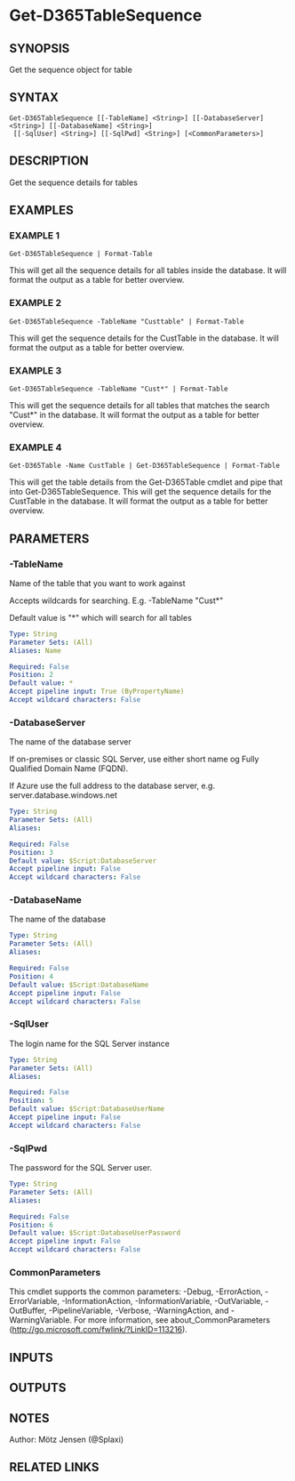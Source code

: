 ﻿---
external help file: d365fo.tools-help.xml
Module Name: d365fo.tools
online version:
schema: 2.0.0
---

# Get-D365TableSequence

## SYNOPSIS
Get the sequence object for table

## SYNTAX

```
Get-D365TableSequence [[-TableName] <String>] [[-DatabaseServer] <String>] [[-DatabaseName] <String>]
 [[-SqlUser] <String>] [[-SqlPwd] <String>] [<CommonParameters>]
```

## DESCRIPTION
Get the sequence details for tables

## EXAMPLES

### EXAMPLE 1
```
Get-D365TableSequence | Format-Table
```

This will get all the sequence details for all tables inside the database.
It will format the output as a table for better overview.

### EXAMPLE 2
```
Get-D365TableSequence -TableName "Custtable" | Format-Table
```

This will get the sequence details for the CustTable in the database.
It will format the output as a table for better overview.

### EXAMPLE 3
```
Get-D365TableSequence -TableName "Cust*" | Format-Table
```

This will get the sequence details for all tables that matches the search "Cust*" in the database.
It will format the output as a table for better overview.

### EXAMPLE 4
```
Get-D365Table -Name CustTable | Get-D365TableSequence | Format-Table
```

This will get the table details from the Get-D365Table cmdlet and pipe that into Get-D365TableSequence.
This will get the sequence details for the CustTable in the database.
It will format the output as a table for better overview.

## PARAMETERS

### -TableName
Name of the table that you want to work against

Accepts wildcards for searching.
E.g.
-TableName "Cust*"

Default value is "*" which will search for all tables

```yaml
Type: String
Parameter Sets: (All)
Aliases: Name

Required: False
Position: 2
Default value: *
Accept pipeline input: True (ByPropertyName)
Accept wildcard characters: False
```

### -DatabaseServer
The name of the database server

If on-premises or classic SQL Server, use either short name og Fully Qualified Domain Name (FQDN).

If Azure use the full address to the database server, e.g.
server.database.windows.net

```yaml
Type: String
Parameter Sets: (All)
Aliases:

Required: False
Position: 3
Default value: $Script:DatabaseServer
Accept pipeline input: False
Accept wildcard characters: False
```

### -DatabaseName
The name of the database

```yaml
Type: String
Parameter Sets: (All)
Aliases:

Required: False
Position: 4
Default value: $Script:DatabaseName
Accept pipeline input: False
Accept wildcard characters: False
```

### -SqlUser
The login name for the SQL Server instance

```yaml
Type: String
Parameter Sets: (All)
Aliases:

Required: False
Position: 5
Default value: $Script:DatabaseUserName
Accept pipeline input: False
Accept wildcard characters: False
```

### -SqlPwd
The password for the SQL Server user.

```yaml
Type: String
Parameter Sets: (All)
Aliases:

Required: False
Position: 6
Default value: $Script:DatabaseUserPassword
Accept pipeline input: False
Accept wildcard characters: False
```

### CommonParameters
This cmdlet supports the common parameters: -Debug, -ErrorAction, -ErrorVariable, -InformationAction, -InformationVariable, -OutVariable, -OutBuffer, -PipelineVariable, -Verbose, -WarningAction, and -WarningVariable.
For more information, see about_CommonParameters (http://go.microsoft.com/fwlink/?LinkID=113216).

## INPUTS

## OUTPUTS

## NOTES
Author: Mötz Jensen (@Splaxi)

## RELATED LINKS
